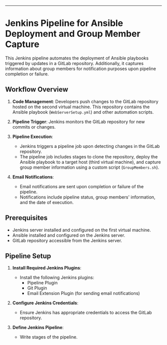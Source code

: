 
---

# Jenkins Pipeline for Ansible Deployment and Group Member Capture

This Jenkins pipeline automates the deployment of Ansible playbooks triggered by updates in a GitLab repository. Additionally, it captures information about group members for notification purposes upon pipeline completion or failure.

## Workflow Overview

1. **Code Management**: Developers push changes to the GitLab repository hosted on the second virtual machine. This repository contains the Ansible playbook (`WebServerSetup.yml`) and other automation scripts.

2. **Pipeline Trigger**: Jenkins monitors the GitLab repository for new commits or changes.

3. **Pipeline Execution**:
   - Jenkins triggers a pipeline job upon detecting changes in the GitLab repository.
   - The pipeline job includes stages to clone the repository, deploy the Ansible playbook to a target host (third virtual machine), and capture group member information using a custom script (`GroupMembers.sh`).

4. **Email Notifications**:
   - Email notifications are sent upon completion or failure of the pipeline.
   - Notifications include pipeline status, group members' information, and the date of execution.

## Prerequisites

- Jenkins server installed and configured on the first virtual machine.
- Ansible installed and configured on the Jenkins server.
- GitLab repository accessible from the Jenkins server.

## Pipeline Setup

1. **Install Required Jenkins Plugins**:
   - Install the following Jenkins plugins:
     - Pipeline Plugin
     - Git Plugin
     - Email Extension Plugin (for sending email notifications)

2. **Configure Jenkins Credentials**:
   - Ensure Jenkins has appropriate credentials to access the GitLab repository.

3. **Define Jenkins Pipeline**:
   - Write stages of the pipeline.
